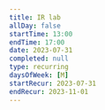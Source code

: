 ```yaml
---
title: IR lab
allDay: false
startTime: 13:00
endTime: 17:00
date: 2023-07-31
completed: null
type: recurring
daysOfWeek: [M]
startRecur: 2023-07-31
endRecur: 2023-11-01
---
```


